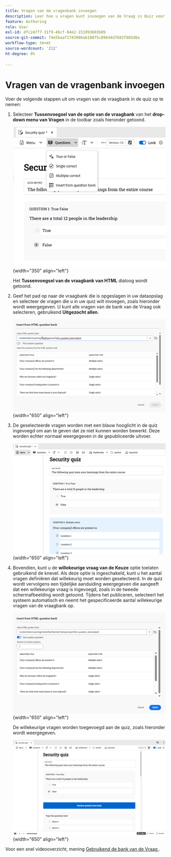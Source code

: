 ```yaml
---
title: Vragen van de vragenbank invoegen
description: Leer hoe u vragen kunt invoegen van de Vraag in Quiz voor producttraining en leren
feature: Authoring
role: User
exl-id: dfc247f7-31f9-4bcf-84e2-151993603b89
source-git-commit: 74e5baaf1743986ab188f5c89644d7683f885d0a
workflow-type: tm+mt
source-wordcount: '212'
ht-degree: 0%

---
```


# Vragen van de vragenbank invoegen

Voer de volgende stappen uit om vragen van de vraagbank in de quiz op te nemen:

1. Selecteer **Tussenvoegsel van de optie van de vraagbank** van het **drop-down menu van Vragen** in de toolbar zoals hieronder getoond.

   ![](assets/insert-from-question-bank.png){width="350" align="left"}

   Het **Tussenvoegsel van de vraagbank van HTML** dialoog wordt getoond.

1. Geef het pad op naar de vraagbank die is opgeslagen in uw dataopslag en selecteer de vragen die u in uw quiz wilt invoegen, zoals hieronder wordt weergegeven. U kunt alle vragen van de bank van de Vraag ook selecteren, gebruikend **Uitgezocht allen**.

   ![](assets/question-bank.png){width="650" align="left"}

1. De geselecteerde vragen worden met een blauw hooglicht in de quiz ingevoegd om aan te geven dat ze niet kunnen worden bewerkt. Deze worden echter normaal weergegeven in de gepubliceerde uitvoer.

   ![](assets/specific-questions.png){width="650" align="left"}

1. Bovendien, kunt u de **willekeurige vraag van de Keuze** optie toelaten gebruikend de knevel. Als deze optie is ingeschakeld, kunt u het aantal vragen definiëren dat willekeurig moet worden geselecteerd. In de quiz wordt vervolgens een tijdelijke aanduiding weergegeven die aangeeft dat een willekeurige vraag is ingevoegd, zoals in de tweede schermafbeelding wordt getoond. Tijdens het publiceren, selecteert het systeem automatisch en neemt het gespecificeerde aantal willekeurige vragen van de vraagbank op.

   ![](assets/random-question-question-bank.png){width="650" align="left"}

   De willekeurige vragen worden toegevoegd aan de quiz, zoals hieronder wordt weergegeven.

   ![](assets/inserted-question.png){width="650" align="left"}

Voor een snel videooverzicht, mening [&#x200B; Gebruikend de bank van de Vraag &#x200B;](https://video.tv.adobe.com/v/3475212/learning-content-aem-guides).
